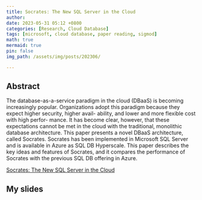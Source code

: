 ```yaml
---
title: Socrates: The New SQL Server in the Cloud
author: 
date: 2023-05-31 05:12 +0800
categories: [Research, Cloud Database]
tags: [microsoft, cloud database, paper reading, sigmod]
math: true
mermaid: true
pin: false
img_path: /assets/img/posts/202306/

---
```


## Abstract

The database-as-a-service paradigm in the cloud (DBaaS) is becoming increasingly popular. Organizations adopt this paradigm because they expect higher security, higher avail- ability, and lower and more flexible cost with high perfor- mance. It has become clear, however, that these expectations cannot be met in the cloud with the traditional, monolithic database architecture. This paper presents a novel DBaaS architecture, called Socrates. Socrates has been implemented in Microsoft SQL Server and is available in Azure as SQL DB Hyperscale. This paper describes the key ideas and features of Socrates, and it compares the performance of Socrates with the previous SQL DB offering in Azure.

[Socrates: The New SQL Server in the Cloud](https://doi.org/10.1145/3299869.3314047)

## My slides

